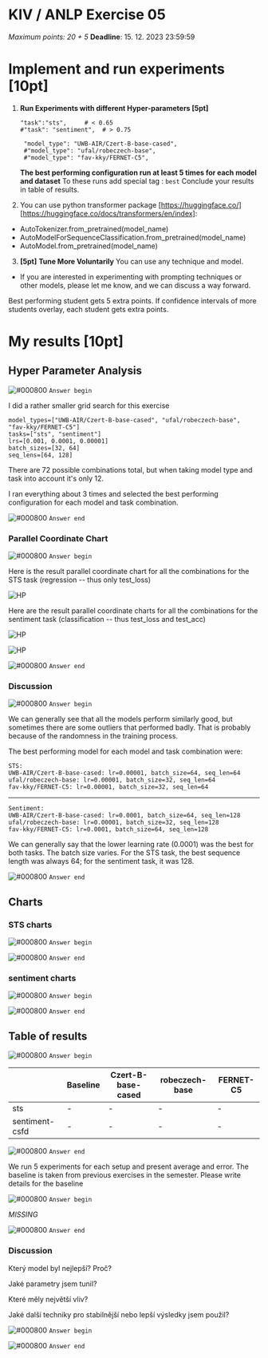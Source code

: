 # KIV / ANLP Exercise 05

*Maximum points: 20 + 5* 
**Deadline**: 15. 12. 2023 23:59:59

# Implement and run experiments [10pt] 
1. **Run Experiments with different Hyper-parameters [5pt]** 
    
       "task":"sts",     # < 0.65
       #"task": "sentiment",  # > 0.75

        "model_type": "UWB-AIR/Czert-B-base-cased",
        #"model_type": "ufal/robeczech-base",
        #"model_type": "fav-kky/FERNET-C5",

    **The best performing configuration run at least 5 times for each model and dataset** 
    To these runs add special tag : `best`
    Conclude your results in table of results.

2. You can use python transformer package [https://huggingface.co/] [https://huggingface.co/docs/transformers/en/index]:
 - AutoTokenizer.from_pretrained(model_name)
 - AutoModelForSequenceClassification.from_pretrained(model_name)
 - AutoModel.from_pretrained(model_name)


3. **[5pt]** **Tune More Voluntarily**
You can use any technique and model. 
  - If you are interested in experimenting with prompting techniques or other models, please let me know, and we can discuss a way forward. 
 
Best performing student gets 5 extra points. 
If confidence intervals of more students overlay, each student gets extra points. 

# My results **[10pt]** 
## Hyper Parameter Analysis

![#000800](https://placehold.co/15x15/008000/008000.png) `Answer begin`

I did a rather smaller grid search for this exercise

    model_types=["UWB-AIR/Czert-B-base-cased", "ufal/robeczech-base", "fav-kky/FERNET-C5"]
    tasks=["sts", "sentiment"]
    lrs=[0.001, 0.0001, 0.00001]
    batch_sizes=[32, 64]
    seq_lens=[64, 128]

There are 72 possible combinations total, but when taking model type and task into account it's only 12.

I ran everything about 3 times and selected the best performing configuration for each model and task combination.

![#000800](https://placehold.co/15x15/008000/008000.png) `Answer end`

### Parallel Coordinate Chart

![#000800](https://placehold.co/15x15/008000/008000.png) `Answer begin`

Here is the result parallel coordinate chart for all the combinations for the STS task (regression -- thus only test_loss)

![HP](img/sts_parallel.svg?raw=true "STS parallel coordinate chart")

Here are the result parallel coordinate charts for all the combinations for the sentiment task (classification -- thus test_loss and test_acc)

![HP](img/sentiment_parallel_loss.svg?raw=true "Sentiment parallel coordinate chart")

![HP](img/sentiment_parallel_acc.svg?raw=true "Sentiment parallel coordinate chart")

![#000800](https://placehold.co/15x15/008000/008000.png) `Answer end`

### Discussion

![#000800](https://placehold.co/15x15/008000/008000.png) `Answer begin`

We can generally see that all the models perform similarly good, but sometimes there are some outliers that performed badly.
That is probably because of the randomness in the training process.

The best performing model for each model and task combination were:

    STS:
    UWB-AIR/Czert-B-base-cased: lr=0.00001, batch_size=64, seq_len=64
    ufal/robeczech-base: lr=0.00001, batch_size=32, seq_len=64
    fav-kky/FERNET-C5: lr=0.00001, batch_size=32, seq_len=64
---
    Sentiment:
    UWB-AIR/Czert-B-base-cased: lr=0.0001, batch_size=64, seq_len=128
    ufal/robeczech-base: lr=0.00001, batch_size=32, seq_len=128
    fav-kky/FERNET-C5: lr=0.0001, batch_size=64, seq_len=128

We can generally say that the lower learning rate (0.0001) was the best for both tasks.
The batch size varies. For the STS task, the best sequence length was always 64; for the sentiment task, it was 128.

![#000800](https://placehold.co/15x15/008000/008000.png) `Answer end`

## Charts
### STS charts

![#000800](https://placehold.co/15x15/008000/008000.png) `Answer begin`



![#000800](https://placehold.co/15x15/008000/008000.png) `Answer end`

### sentiment charts

![#000800](https://placehold.co/15x15/008000/008000.png) `Answer begin`



![#000800](https://placehold.co/15x15/008000/008000.png) `Answer end`

## Table of results ##

![#000800](https://placehold.co/15x15/008000/008000.png) `Answer begin`

|                | Baseline          | Czert-B-base-cased | robeczech-base | FERNET-C5 |
|----------------|-------------------|--------------------|----------------|-----------|
| sts            | -                 | -                  | -              | -         |
| sentiment-csfd | -                 | -                  | -              | -         |

![#000800](https://placehold.co/15x15/008000/008000.png) `Answer end`

We run 5 experiments for each setup and present average and error.
The baseline is taken from previous exercises in the semester. Please write details for the baseline

![#000800](https://placehold.co/15x15/008000/008000.png) `Answer begin`

_MISSING_

![#000800](https://placehold.co/15x15/008000/008000.png) `Answer end`

### Discussion

Který model byl nejlepší? Proč? 

Jaké parametry jsem tunil?

Které měly největší vliv?

Jaké další techniky pro stabilnější nebo lepší výsledky jsem použil?

![#000800](https://placehold.co/15x15/008000/008000.png) `Answer begin`



![#000800](https://placehold.co/15x15/008000/008000.png) `Answer end`
